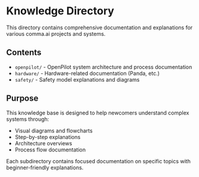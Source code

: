# Knowledge Directory

This directory contains comprehensive documentation and explanations for various comma.ai projects and systems.

## Contents

- `openpilot/` - OpenPilot system architecture and process documentation
- `hardware/` - Hardware-related documentation (Panda, etc.)
- `safety/` - Safety model explanations and diagrams

## Purpose

This knowledge base is designed to help newcomers understand complex systems through:
- Visual diagrams and flowcharts
- Step-by-step explanations
- Architecture overviews
- Process flow documentation

Each subdirectory contains focused documentation on specific topics with beginner-friendly explanations.
